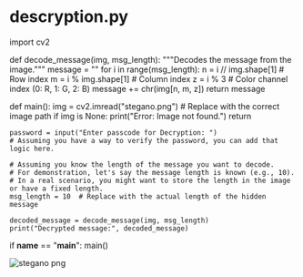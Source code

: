 # descryption.py
import cv2

def decode_message(img, msg_length):
    """Decodes the message from the image."""
    message = ""
    for i in range(msg_length):
        n = i // img.shape[1]  # Row index
        m = i % img.shape[1]   # Column index
        z = i % 3              # Color channel index (0: R, 1: G, 2: B)
        message += chr(img[n, m, z])
    return message

def main():
    img = cv2.imread("stegano.png")  # Replace with the correct image path
    if img is None:
        print("Error: Image not found.")
        return

    password = input("Enter passcode for Decryption: ")
    # Assuming you have a way to verify the password, you can add that logic here.

    # Assuming you know the length of the message you want to decode.
    # For demonstration, let's say the message length is known (e.g., 10).
    # In a real scenario, you might want to store the length in the image or have a fixed length.
    msg_length = 10  # Replace with the actual length of the hidden message

    decoded_message = decode_message(img, msg_length)
    print("Decrypted message:", decoded_message)

if __name__ == "__main__":
    main()
    
![stegano png](https://github.com/user-attachments/assets/b9d407cd-b581-4ced-ba26-f93c28366db4)

